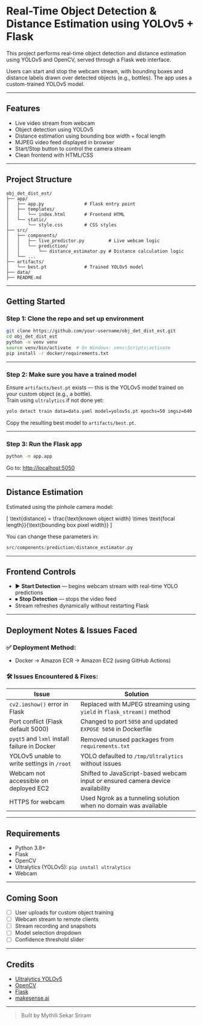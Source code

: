# Real-Time Object Detection & Distance Estimation using YOLOv5 + Flask

This project performs real-time object detection and distance estimation using YOLOv5 and OpenCV, served through a Flask web interface.

Users can start and stop the webcam stream, with bounding boxes and distance labels drawn over detected objects (e.g., bottles). The app uses a custom-trained YOLOv5 model.

---

## Features

- Live video stream from webcam
- Object detection using YOLOv5
- Distance estimation using bounding box width + focal length
- MJPEG video feed displayed in browser
- Start/Stop button to control the camera stream
- Clean frontend with HTML/CSS

---

## Project Structure

```
obj_det_dist_est/
├── app/
│   ├── app.py               # Flask entry point
│   ├── templates/
│   │   └── index.html       # Frontend HTML
│   └── static/
│       └── style.css        # CSS styles
├── src/
│   ├── components/
│   │   ├── live_predictor.py         # Live webcam logic
│   │   └── prediction/
│   │       └── distance_estimator.py # Distance calculation logic
│   └── ...
├── artifacts/
│   └── best.pt              # Trained YOLOv5 model
├── data/
├── README.md
```

---

## Getting Started

### Step 1: Clone the repo and set up environment

```bash
git clone https://github.com/your-username/obj_det_dist_est.git
cd obj_det_dist_est
python -m venv venv
source venv/bin/activate  # On Windows: venv\Scripts\activate
pip install -r docker/requirements.txt
```

---

### Step 2: Make sure you have a trained model

Ensure `artifacts/best.pt` exists — this is the YOLOv5 model trained on your custom object (e.g., a bottle).  
Train using `ultralytics` if not done yet:

```bash
yolo detect train data=data.yaml model=yolov5s.pt epochs=50 imgsz=640
```

Copy the resulting best model to `artifacts/best.pt`.

---

### Step 3: Run the Flask app

```bash
python -m app.app
```

Go to: [http://localhost:5050](http://localhost:5050)

---

## Distance Estimation

Estimated using the pinhole camera model:

\[
\text{distance} = \frac{\text{known object width} \times \text{focal length}}{\text{bounding box pixel width}}
\]

You can change these parameters in:

```python
src/components/prediction/distance_estimator.py
```

---

## Frontend Controls

- ▶ **Start Detection** — begins webcam stream with real-time YOLO predictions
- ⏹ **Stop Detection** — stops the video feed
- Stream refreshes dynamically without restarting Flask

---

## Deployment Notes & Issues Faced

### ✅ Deployment Method:

- Docker → Amazon ECR → Amazon EC2 (using GitHub Actions)

### 🛠️ Issues Encountered & Fixes:

| Issue                                        | Solution                                                                       |
| -------------------------------------------- | ------------------------------------------------------------------------------ |
| `cv2.imshow()` error in Flask                | Replaced with MJPEG streaming using `yield` in `flask_stream()` method         |
| Port conflict (Flask default 5000)           | Changed to port `5050` and updated `EXPOSE 5050` in Dockerfile                 |
| `pyqt5` and `lxml` install failure in Docker | Removed unused packages from `requirements.txt`                                |
| YOLOv5 unable to write settings in `/root`   | YOLO defaulted to `/tmp/Ultralytics` without issues                            |
| Webcam not accessible on deployed EC2        | Shifted to JavaScript-based webcam input or ensured camera device availability |
| HTTPS for webcam                             | Used Ngrok as a tunneling solution when no domain was available                |

---

## Requirements

- Python 3.8+
- Flask
- OpenCV
- Ultralytics (YOLOv5): `pip install ultralytics`
- Webcam

---

## Coming Soon

- [ ] User uploads for custom object training
- [ ] Webcam stream to remote clients
- [ ] Stream recording and snapshots
- [ ] Model selection dropdown
- [ ] Confidence threshold slider

---

## Credits

- [Ultralytics YOLOv5](https://github.com/ultralytics/ultralytics)
- [OpenCV](https://opencv.org/)
- [Flask](https://flask.palletsprojects.com/)
- [makesense.ai](https://www.makesense.ai/)

---

> Built by Mythili Sekar Sriram
